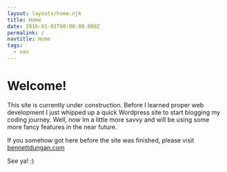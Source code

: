 ```yaml
---
layout: layouts/home.njk
title: Home
date: 2016-01-01T00:00:00.000Z
permalink: /
navtitle: Home
tags:
  - nav
---
```

# Welcome!

This site is currently under construction. Before I learned proper web development I just whipped up a quick Wordpress site to start blogging my coding journey. Well, now Im a little more savvy and will be using some more fancy features in the near future. 

If you somehow got here before the site was finished, please visit [bennettdungan.com](https://www.bennettdungan.com)

See ya! :)